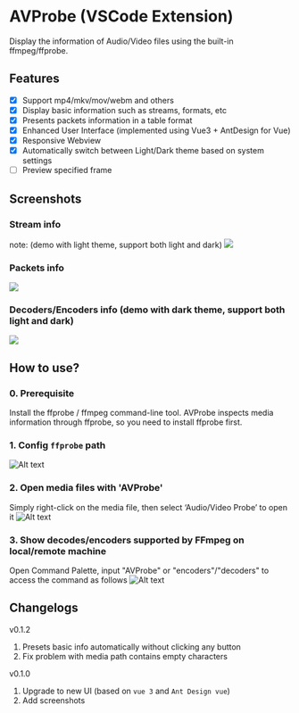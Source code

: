 # AVProbe (VSCode Extension)
Display the information of Audio/Video files using the built-in ffmpeg/ffprobe.

## Features
* [x] Support mp4/mkv/mov/webm and others
* [x] Display basic information such as streams, formats, etc
* [x] Presents packets information in a table format
* [x] Enhanced User Interface (implemented using Vue3 + AntDesign for Vue)
* [x] Responsive Webview
* [x] Automatically switch between Light/Dark theme based on system settings
* [ ] Preview specified frame

## Screenshots
### Stream info
note: (demo with light theme, support both light and dark)
![](https://images.xueshi.io/screenshots/screenshots_01.png)

### Packets info
![](https://images.xueshi.io/screenshots/screenshots_02.png)

### Decoders/Encoders info (demo with dark theme, support both light and dark)
![](https://images.xueshi.io/screenshots/codecs_list.png)

## How to use?

### 0. Prerequisite
Install the ffprobe / ffmpeg command-line tool. AVProbe inspects media information through ffprobe, so you need to install ffprobe first.

### 1. Config `ffprobe` path

![Alt text](https://images.xueshi.io/screenshots/set_custom_ffprobe_path.png)

### 2. Open media files with 'AVProbe'
Simply right-click on the media file, then select ‘Audio/Video Probe’ to open it
![Alt text](https://images.xueshi.io/screenshots/open_with_avprobe.png)

### 3. Show decodes/encoders supported by FFmpeg on local/remote machine
Open Command Palette, input "AVProbe" or "encoders"/"decoders" to access the command as follows
![Alt text](https://images.xueshi.io/screenshots/codecs_command.png)

## Changelogs

v0.1.2
1. Presets basic info automatically without clicking any button
2. Fix problem with media path contains empty characters

v0.1.0
1. Upgrade to new UI (based on `vue 3` and `Ant Design vue`)
2. Add screenshots
